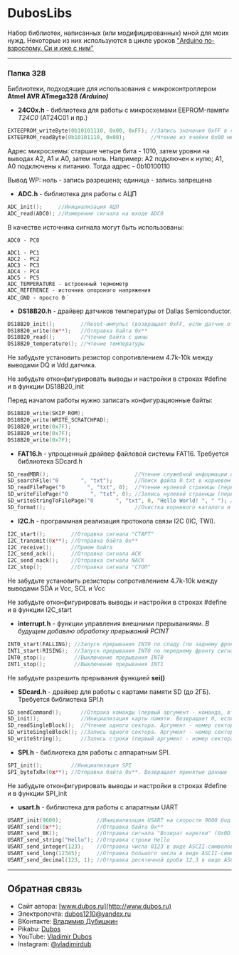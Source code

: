 DubosLibs
=========

Набор библиотек, написанных (или модифицированных) мной для моих нужд. Некоторые из них используются в цикле уроков ["Arduino по-взрослому. Си и иже с ним"](http://www.dubos.ru/arduino-lessons.html)

------------

### Папка 328
Библиотеки, подходящие для использования с микроконтроллером __Atmel AVR ATmega328 *(Arduino)*__
	
  + __24C0x.h__ - библиотека для работы с микросхемами EEPROM-памяти *T24C0* (AT24C01 и пр.)
  ```c	
  EXTEEPROM_writeByte(0b10101110, 0x00, 0xFF); //Запись значения 0xFF в ячейку 0x00 микросхемы с адресом 0b10101110
  EXTEEPROM_readByte(0b10101110, 0x00);		   //Чтение из ячейки 0x00 микросхемы 0b10101110
  ```
  Адрес микросхемы: старшие четыре бита - 1010, затем уровни на выводах A2, A1 и A0, затем ноль.
  Например: A2 подключен к нулю; A1, A0 подключены к питанию. Тогда адрес - 0b10100110
  
  Вывод WP: ноль - запись разрешена; единица - запись запрещена

  + __ADC.h__ - библиотека для работы с АЦП
  ```c	
  ADC_init();     //Инициализация АЦП
  ADC_read(ADC0); //Измерение сигнала на входе ADC0
  ```
  В качестве источника сигнала могут быть использованы:
  
  `ADC0 - PC0`
  
  `ADC1 - PC1`  
  `ADC2 - PC2`  
  `ADC3 - PC3`  
  `ADC4 - PC4`  
  `ADC5 - PC5`  
  `ADC_TEMPERATURE - встроенный термометр`  
  `ADC_REFERENCE - источник опороного напряжения`  
  `ADC_GND - просто 0`
  `
  	
  + __DS18B20.h__ - драйвер датчиков температуры от Dallas Semiconductor. 
  
  ```c
  DS18B20_init();        //Reset-импульс (возвращает 0xFF, если датчик ответил)
  DS18B20_write(0x**);   //Отправка байта 0x**
  DS18B20_read();        //Чтение байта с шины
  DS18B20_temperature(); //Чтение температуры
  ```
  Не забудьте установить резистор сопротивлением 4.7k-10k между выводами DQ и Vdd датчика. 
  
  Не забудьте отконфигурировать выводы и настройки в строках #define и в функции DS18B20_init

  Перед началом работы нужно записать конфигурационные байты:
  ```c
  DS18B20_write(SKIP_ROM);
  DS18B20_write(WRITE_SCRATCHPAD);
  DS18B20_write(0x7F);
  DS18B20_write(0x7F);
  DS18B20_write(0x7F);
  ```
  
  
  + __FAT16.h__ - упрощенный драйвер файловой системы FAT16. Требуется библиотека SDcard.h
  ```c
  SD_readMBR();                           //Чтение служебной информации о карте памяти. Считанные данные складываются в соответствующие переменные. Возвращает 0, если успех
  SD_searchFile("0       ", "txt");       //Поиск файла 0.txt в корневом каталоге (имя файла - ровно 8 символов, расширение - 3 символа). Возвращает номер первого кластера файла
  SD_readFilePage("0       ", "txt", 0);  //Чтение нулевой страницы (первые 512 байт) файла 0.txt в корневом каталоге (имя файла - ровно 8 символов, расширение - 3 символа).  Прочитанные данные складываются в буфер SDbuffer.	Возвращает 0, если успех
  SD_writeFilePage("0       ", "txt", 0); //Запись нулевой страницы (первые 512 байт) файла 0.txt в корневом каталоге (имя файла - ровно 8 символов, расширение - 3 символа).  Данные для записи берутся из SDbuffer.	Возвращает 0, если успех
  SD_writeStringToFilePage("0       ", "txt", 0, "Hello World! ", " "); //Запись строки (Hello Word! ) в нулевую страницу файла 0.txt в корневом каталоге (имя файла - ровно 8 символов, расширение - 3 символа). Оставшееся на странице место заполняется символом " ".	Возвращает 0, если успех
  SD_format();                            //Очистка корневого каталога и FAT-таблиц, создание файла размером 8МБ. Возвращает 0, если успех
  ```
  
  + __I2C.h__ - программная реализация протокола связи I2C (IIC, TWI).
  ```c
  I2C_start();        //Отправка сигнала "СТАРТ"
  I2C_transmit(0x**); //Отправка байта 0x**
  I2C_receive();      //Прием байта
  I2C_send_ack();     //Отправка сигнала ACK
  I2C_send_nack();    //Отправка сигнала NACK
  I2C_stop();         //Отправка сигнала "СТОП"
  ```  
  Не забудьте установить резисторы сопротивлением 4.7k-10k между выводами SDA и Vcc, SCL и Vcc
  
  Не забудьте отконфигурировать выводы и настройки в строках #define и в функции I2C_start
  
  + __interrupt.h__ - функции управления внешними прерываниями. *В будущем добавлю обработку прерываний PCINT*
  ```c
  INT0_start(FALLING); //Запуск прерывания INT0 по спаду (по заднему фронту) сигнала
  INT1_start(RISING);  //Запуск прерывания INT0 по переднему фронту сигнала
  INT0_stop();         //Выключение прерывания INT0
  INT1_stop();         //Выключение прерывания INT1
  ```
  Не забудьте разрешить прерывания функцией __sei()__
  	
  + __SDcard.h__ - драйвер для работы с картами памяти SD (до 2ГБ). Требуется библиотека SPI.h
  ```c
  SD_sendCommand();      //Отпрака команды (первый аргумент - команда, второй - аргумент). Возвращает ответ карты.
  SD_init();             //Инициализация карты памяти. Возвращает 0, если успех
  SD_readSingleBlock();  //Чтение одного сектора. Аргумент - номер сектора. Возвращает 0, если успех. Считанные данные складываются в буфер SDbuffer
  SD_writeSingleBlock(); //Запись одного сектора. Аргумент - номер сектора. Возвращает 0, если успех. Данные для записи берутся из SDbuffer
  SD_writeString();      //Запись строки (первый аргумент - номер сектора, второй - строка, третий - символ заполнитель). Строка записывается в один сектор, оставшеется место заполняется байтом-заполнителем. 
  ```
  
  + __SPI.h__ - библиотека для работы с аппаратным SPI.
  ```c
  SPI_init();         //Инициализация SPI
  SPI_byteTxRx(0x**); //Отправка байта 0x**. Возвращает принятые данные
  ```
  Не забудьте отконфигурировать выводы и настройки в строках #define и в функции SPI_init  
 
  + __usart.h__ - библиотека для работы с апаратным UART
  ```c
  USART_init(9600);           //Инициализация USART на скорости 9600 бод
  USART_send(0x**);           //Отправка байта 0x**
  USART_send_BK();            //Отправка сигнала "Возврат каретки" (0x0D 0x0A)
  USART_send_string("Hello"); //Отправка строки Hello
  USART_send_integer(123);    //Отправка числа 0123 в виде ASCII-символов (макс. - 9999)
  USART_send_long(12345);     //Отправка большого числа в виде ASCII-символов
  USART_send_decimal(123, 1); //Отправка десятичной дроби 12,3 в виде ASCII-символов
  ```
  
------------

Обратная связь
------------
- Сайт автора: [www.dubos.ru](http://www.dubos.ru) 
- Электропочта: [dubos1210@yandex.ru](mailto:dubos1210@yandex.ru)
- ВКонтакте: [Владимир Дубишкин](http://vk.com/dubosru)
- Pikabu: [Dubos](https://pikabu.ru/profile/Dubos)
- YouTube: [Vladimir Dubos](https://www.youtube.com/channel/UCkUERCY1I5nALXeckgTSK9w "Vladimir Dubos")
- Instagram: [@vladimirdub](http://instagram.com/vladimirdub)

